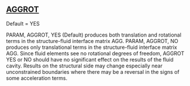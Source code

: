 ## [AGGROT](https://help.hexagonmi.com/bundle/MSC_Nastran_2022.4/page/Nastran_Combined_Book/qrg/parameters/TOC.AGGROT.xhtml)

Default = YES

PARAM, AGGROT, YES (Default) produces both translation and rotational terms in the structure-fluid interface matrix AGG. PARAM, AGGROT, NO produces only translational terms in the structure-fluid interface matrix AGG. Since fluid elements see no rotational degrees of freedom, AGGROT YES or NO should have no significant effect on the results of the fluid cavity. Results on the structural side may change especially near unconstrained boundaries where there may be a reversal in the signs of some acceleration terms.

